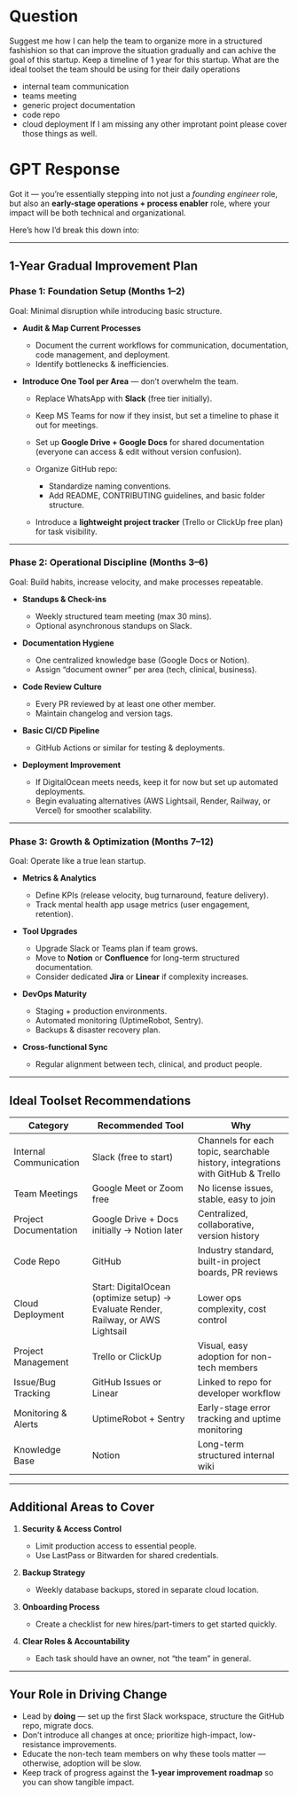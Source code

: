 # Question

Suggest me how I can help the team to organize more in a structured fashishion so that can improve the situation gradually and can achive the goal of this startup. Keep a timeline of 1 year for this startup.
What are the ideal toolset the team should be using for their daily operations

- internal team communication
- teams meeting
- generic project documentation
- code repo
- cloud deployment
  If I am missing any other improtant point please cover those things as well.

# GPT Response

Got it — you’re essentially stepping into not just a _founding engineer_ role, but also an **early-stage operations + process enabler** role, where your impact will be both technical and organizational.

Here’s how I’d break this down into:

---

## **1-Year Gradual Improvement Plan**

### **Phase 1: Foundation Setup (Months 1–2)**

Goal: Minimal disruption while introducing basic structure.

- **Audit & Map Current Processes**

  - Document the current workflows for communication, documentation, code management, and deployment.
  - Identify bottlenecks & inefficiencies.

- **Introduce One Tool per Area** — don’t overwhelm the team.

  - Replace WhatsApp with **Slack** (free tier initially).
  - Keep MS Teams for now if they insist, but set a timeline to phase it out for meetings.
  - Set up **Google Drive + Google Docs** for shared documentation (everyone can access & edit without version confusion).
  - Organize GitHub repo:

    - Standardize naming conventions.
    - Add README, CONTRIBUTING guidelines, and basic folder structure.

  - Introduce a **lightweight project tracker** (Trello or ClickUp free plan) for task visibility.

---

### **Phase 2: Operational Discipline (Months 3–6)**

Goal: Build habits, increase velocity, and make processes repeatable.

- **Standups & Check-ins**

  - Weekly structured team meeting (max 30 mins).
  - Optional asynchronous standups on Slack.

- **Documentation Hygiene**

  - One centralized knowledge base (Google Docs or Notion).
  - Assign “document owner” per area (tech, clinical, business).

- **Code Review Culture**

  - Every PR reviewed by at least one other member.
  - Maintain changelog and version tags.

- **Basic CI/CD Pipeline**

  - GitHub Actions or similar for testing & deployments.

- **Deployment Improvement**

  - If DigitalOcean meets needs, keep it for now but set up automated deployments.
  - Begin evaluating alternatives (AWS Lightsail, Render, Railway, or Vercel) for smoother scalability.

---

### **Phase 3: Growth & Optimization (Months 7–12)**

Goal: Operate like a true lean startup.

- **Metrics & Analytics**

  - Define KPIs (release velocity, bug turnaround, feature delivery).
  - Track mental health app usage metrics (user engagement, retention).

- **Tool Upgrades**

  - Upgrade Slack or Teams plan if team grows.
  - Move to **Notion** or **Confluence** for long-term structured documentation.
  - Consider dedicated **Jira** or **Linear** if complexity increases.

- **DevOps Maturity**

  - Staging + production environments.
  - Automated monitoring (UptimeRobot, Sentry).
  - Backups & disaster recovery plan.

- **Cross-functional Sync**

  - Regular alignment between tech, clinical, and product people.

---

## **Ideal Toolset Recommendations**

| **Category**           | **Recommended Tool**                                                              | **Why**                                                                        |
| ---------------------- | --------------------------------------------------------------------------------- | ------------------------------------------------------------------------------ |
| Internal Communication | Slack (free to start)                                                             | Channels for each topic, searchable history, integrations with GitHub & Trello |
| Team Meetings          | Google Meet or Zoom free                                                          | No license issues, stable, easy to join                                        |
| Project Documentation  | Google Drive + Docs initially → Notion later                                      | Centralized, collaborative, version history                                    |
| Code Repo              | GitHub                                                                            | Industry standard, built-in project boards, PR reviews                         |
| Cloud Deployment       | Start: DigitalOcean (optimize setup) → Evaluate Render, Railway, or AWS Lightsail | Lower ops complexity, cost control                                             |
| Project Management     | Trello or ClickUp                                                                 | Visual, easy adoption for non-tech members                                     |
| Issue/Bug Tracking     | GitHub Issues or Linear                                                           | Linked to repo for developer workflow                                          |
| Monitoring & Alerts    | UptimeRobot + Sentry                                                              | Early-stage error tracking and uptime monitoring                               |
| Knowledge Base         | Notion                                                                            | Long-term structured internal wiki                                             |

---

## **Additional Areas to Cover**

1. **Security & Access Control**

   - Limit production access to essential people.
   - Use LastPass or Bitwarden for shared credentials.

2. **Backup Strategy**

   - Weekly database backups, stored in separate cloud location.

3. **Onboarding Process**

   - Create a checklist for new hires/part-timers to get started quickly.

4. **Clear Roles & Accountability**

   - Each task should have an owner, not “the team” in general.

---

## **Your Role in Driving Change**

- Lead by **doing** — set up the first Slack workspace, structure the GitHub repo, migrate docs.
- Don’t introduce all changes at once; prioritize high-impact, low-resistance improvements.
- Educate the non-tech team members on why these tools matter — otherwise, adoption will be slow.
- Keep track of progress against the **1-year improvement roadmap** so you can show tangible impact.
